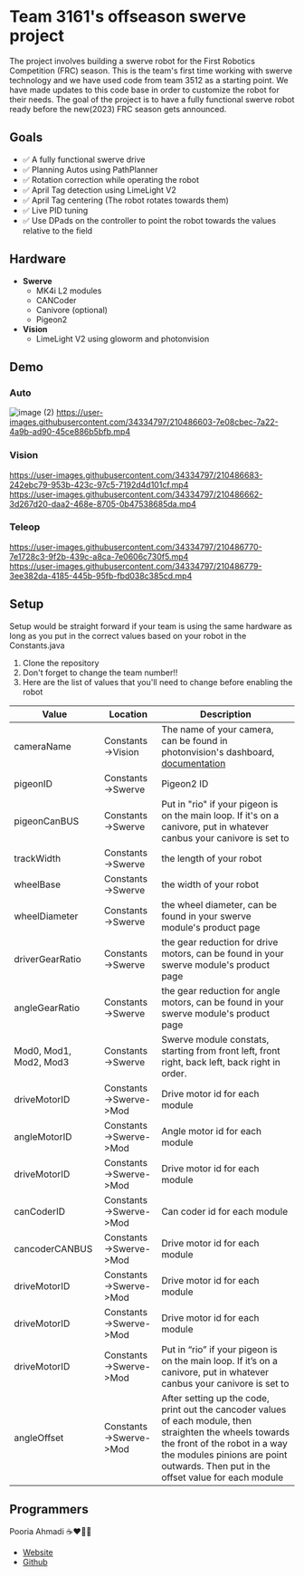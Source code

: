 # Team 3161's offseason swerve project	

The project involves building a swerve robot for the First Robotics Competition (FRC) season. This is the team's first time working with swerve technology and we have used code from team 3512 as a starting point. We have made updates to this code base in order to customize the robot for their needs. The goal of the project is to have a fully functional swerve robot ready before the new(2023) FRC season gets announced.	

## Goals	

 - ✅ A fully functional swerve drive	
 - ✅ Planning Autos using PathPlanner	
 - ✅ Rotation correction while operating the robot	
 - ✅ April Tag detection using LimeLight V2	
 - ✅ April Tag centering (The robot rotates towards them)	
 - ✅ Live PID tuning	
 - ✅ Use DPads on the controller to point the robot towards the values relative to the field	

## Hardware	
- **Swerve**	
  - MK4i L2 modules	
  - CANCoder	
  - Canivore (optional)	
  - Pigeon2	
- **Vision**	
	- LimeLight V2 using gloworm and photonvision	

## Demo	
### Auto	
![image (2)](https://user-images.githubusercontent.com/34334797/210486384-522d98f0-f78d-4ef9-8a23-fc6518c6ab43.png)	
https://user-images.githubusercontent.com/34334797/210486603-7e08cbec-7a22-4a9b-ad90-45ce886b5bfb.mp4	

### Vision	
https://user-images.githubusercontent.com/34334797/210486683-242ebc79-953b-423c-97c5-7192d4d101cf.mp4	
https://user-images.githubusercontent.com/34334797/210486662-3d267d20-daa2-468e-8705-0b47538685da.mp4	

### Teleop	
https://user-images.githubusercontent.com/34334797/210486770-7e1728c3-9f2b-439c-a8ca-7e0606c730f5.mp4	
https://user-images.githubusercontent.com/34334797/210486779-3ee382da-4185-445b-95fb-fbd038c385cd.mp4	

## Setup	
Setup would be straight forward if your team is using the same hardware as long as you put in the correct values based on your robot in the Constants.java	

 1. Clone the repository	
 2. Don't forget to change the team number!!	
 3. Here are the list of values that you'll need to change before enabling the robot	

|Value|Location|Description|	
|--|--|--|	
|cameraName|Constants->Vision|The name of your camera, can be found in photonvision's dashboard, [documentation](https://docs.photonvision.org/en/latest/docs/programming/photonlib/getting-target-data.html#what-is-a-photoncamera)|	
|pigeonID|Constants->Swerve|Pigeon2 ID|	
|pigeonCanBUS|Constants->Swerve|Put in "rio" if your pigeon is on the main loop. If it's on a canivore, put in whatever canbus your canivore is set to|	
|trackWidth|Constants->Swerve|the length of your robot|	
|wheelBase|Constants->Swerve|the width of your robot|	
|wheelDiameter|Constants->Swerve|the wheel diameter, can be found in your swerve module's product page|	
|driverGearRatio|Constants->Swerve|the gear reduction for drive motors, can be found in your swerve module's product page|	
|angleGearRatio|Constants->Swerve|the gear reduction for angle motors, can be found in your swerve module's product page|	
|Mod0, Mod1, Mod2, Mod3|Constants->Swerve|Swerve module constats, starting from front left, front right, back left, back right in order.|	
|driveMotorID|Constants->Swerve->Mod|Drive motor id for each module|	
|angleMotorID|Constants->Swerve->Mod|Angle motor id for each module|	
|driveMotorID|Constants->Swerve->Mod|Drive motor id for each module|	
|canCoderID|Constants->Swerve->Mod|Can coder id for each module|	
|cancoderCANBUS|Constants->Swerve->Mod|Drive motor id for each module|	
|driveMotorID|Constants->Swerve->Mod|Drive motor id for each module|	
|driveMotorID|Constants->Swerve->Mod|Drive motor id for each module|	
|driveMotorID|Constants->Swerve->Mod|Put in “rio” if your pigeon is on the main loop. If it’s on a canivore, put in whatever canbus your canivore is set to|	
|angleOffset|Constants->Swerve->Mod|After setting up the code, print out the cancoder values of each module, then straighten the wheels towards the front of the robot in a way the modules pinions are point outwards. Then put in the offset value for each module|	

## Programmers	
Pooria Ahmadi ☕❤️👨‍💻	
 - [Website](https://pooria.tech)	
 - [Github](https://github.com/pooriaahmadi)	
